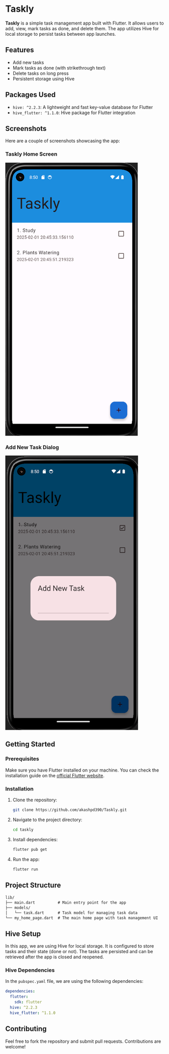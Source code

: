 

# Taskly

**Taskly** is a simple task management app built with Flutter. It allows users to add, view, mark tasks as done, and delete them. The app utilizes Hive for local storage to persist tasks between app launches.

## Features

- Add new tasks
- Mark tasks as done (with strikethrough text)
- Delete tasks on long press
- Persistent storage using Hive

## Packages Used

- `hive: ^2.2.3`: A lightweight and fast key-value database for Flutter
- `hive_flutter: ^1.1.0`: Hive package for Flutter integration

## Screenshots

Here are a couple of screenshots showcasing the app:

### Taskly Home Screen

![Taskly Screenshot 1](screenshots/image1.png)

### Add New Task Dialog

![Taskly Screenshot 2](screenshots/image2.png)


## Getting Started

### Prerequisites

Make sure you have Flutter installed on your machine. You can check the installation guide on the [official Flutter website](https://flutter.dev/docs/get-started/install).

### Installation

1. Clone the repository:
   ```bash
   git clone https://github.com/akashpd390/Taskly.git
   ```
   
2. Navigate to the project directory:
   ```bash
   cd taskly
   ```

3. Install dependencies:
   ```bash
   flutter pub get
   ```

4. Run the app:
   ```bash
   flutter run
   ```

## Project Structure

```
lib/
├── main.dart          # Main entry point for the app
├── models/
│   └── task.dart      # Task model for managing task data
└── my_home_page.dart  # The main home page with task management UI
```

## Hive Setup

In this app, we are using Hive for local storage. It is configured to store tasks and their state (done or not). The tasks are persisted and can be retrieved after the app is closed and reopened.

### Hive Dependencies

In the `pubspec.yaml` file, we are using the following dependencies:

```yaml
dependencies:
  flutter:
    sdk: flutter
  hive: ^2.2.3
  hive_flutter: ^1.1.0
```

## Contributing

Feel free to fork the repository and submit pull requests. Contributions are welcome!
